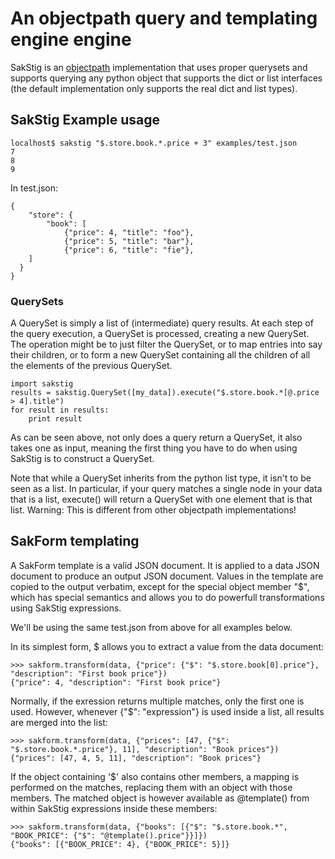 # An objectpath query and templating engine engine

SakStig is an [objectpath](http://objectpath.org) implementation that uses proper querysets and supports querying
any python object that supports the dict or list interfaces (the default implementation only supports the real dict and list types).

## SakStig Example usage

    localhost$ sakstig "$.store.book.*.price + 3" examples/test.json
    7
    8
    9

In test.json:

    {
	    "store": {
		    "book": [
			    {"price": 4, "title": "foo"},
			    {"price": 5, "title": "bar"},
			    {"price": 6, "title": "fie"},
        ]
      }
    }
    
### QuerySets

A QuerySet is simply a list of (intermediate) query results. At each step of the query execution, a QuerySet is processed, creating a new QuerySet. The operation might be to just filter the QuerySet, or to map entries into say their children, or to form a new QuerySet containing all the children of all the elements of the previous QuerySet.

    import sakstig
    results = sakstig.QuerySet([my_data]).execute("$.store.book.*[@.price > 4].title")
    for result in results:
        print result

As can be seen above, not only does a query return a QuerySet, it also takes one as input, meaning the first thing you have to do when using SakStig is to construct a QuerySet.

Note that while a QuerySet inherits from the python list type, it isn't to be seen as a list. In particular, if your query matches a single node in your data that is a list, execute() will return a QuerySet with one element that is that list. Warning: This is different from other objectpath implementations!

## SakForm templating

A SakForm template is a valid JSON document. It is applied to a data
JSON document to produce an output JSON document. Values in the
template are copied to the output verbatim, except for the special
object member "$", which has special semantics and allows you to do
powerfull transformations using SakStig expressions.

We'll be using the same test.json from above for all examples below.

In its simplest form, $ allows you to extract a value from the data
document:

    >>> sakform.transform(data, {"price": {"$": "$.store.book[0].price"}, "description": "First book price"})
    {"price": 4, "description": "First book price"}

Normally, if the exression returns multiple matches, only the first
one is used. However, whenever {"$": "expression"} is used inside a
list, all results are merged into the list:

    >>> sakform.transform(data, {"prices": [47, {"$": "$.store.book.*.price"}, 11], "description": "Book prices"})
    {"prices": [47, 4, 5, 11], "description": "Book prices"}

If the object containing '$' also contains other members, a mapping is
performed on the matches, replacing them with an object with those
members. The matched object is however available as @template() from
within SakStig expressions inside these members:

    >>> sakform.transform(data, {"books": [{"$": "$.store.book.*", "BOOK_PRICE": {"$": "@template().price"}}]})
    {"books": [{"BOOK_PRICE": 4}, {"BOOK_PRICE": 5}]}

